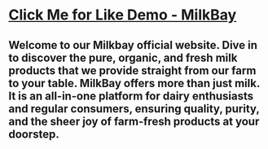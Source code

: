 # <a href="https://milkbay.netlify.app/" target="_blank">Click Me for Like Demo - MilkBay</a>

## Welcome to our Milkbay official website. Dive in to discover the pure, organic, and fresh milk products that we provide straight from our farm to your table. MilkBay offers more than just milk. It is an all-in-one platform for dairy enthusiasts and regular consumers, ensuring quality, purity, and the sheer joy of farm-fresh products at your doorstep.
